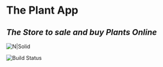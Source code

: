 # The Plant App
## _The Store to sale and buy Plants Online_

![N|Solid](https://firebasestorage.googleapis.com/v0/b/theplantapp.appspot.com/o/rosemary.png?alt=media&token=129f86c4-dc79-4dbd-b9cb-aa36aecc9be8)

![Build Status](https://firebasestorage.googleapis.com/v0/b/theplantapp.appspot.com/o/screen-20210911-233719.gif?alt=media&token=0690c904-c43e-4dd1-8a57-fde8c47de475)

```
















```
